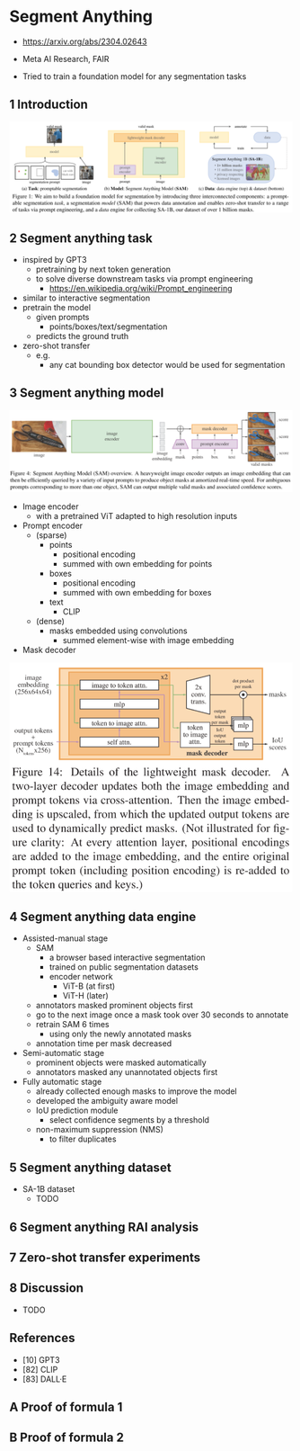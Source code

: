 # Segment Anything

- https://arxiv.org/abs/2304.02643

- Meta AI Research, FAIR

- Tried to train a foundation model for any segmentation tasks

  

## 1 Introduction

<img src="./assets/image-20230408223004085.png" alt="image-20230408223004085" style="zoom:67%;" />

## 2 Segment anything task

- inspired by GPT3
  - pretraining by next token generation
  - to solve diverse downstream tasks via prompt engineering
    - https://en.wikipedia.org/wiki/Prompt_engineering
- similar to interactive segmentation
- pretrain the model
  - given prompts
    - points/boxes/text/segmentation
  - predicts the ground truth
- zero-shot transfer
  - e.g.
    - any cat bounding box detector would be used for segmentation

## 3 Segment anything model

<img src="./assets/image-20230408223036480.png" alt="image-20230408223036480" style="zoom:67%;" />



- Image encoder
  - with a pretrained ViT adapted to high resolution inputs
- Prompt encoder
  - (sparse)
    - points
      - positional encoding
      - summed with own embedding for points
    - boxes
      - positional encoding
      - summed with own embedding for boxes
    - text
      - CLIP
  - (dense)
    - masks embedded using convolutions
      - summed element-wise with image embedding
- Mask decoder

<img src="./assets/image-20230408223106804.png" alt="image-20230408223106804" style="zoom:67%;" />

## 4 Segment anything data engine

- Assisted-manual stage
  - SAM
    - a browser based interactive segmentation
    - trained on public segmentation datasets
    - encoder network
      - ViT-B (at first)
      - ViT-H (later)
  - annotators masked prominent objects first
  - go to the next image once a mask took over 30 seconds to annotate
  - retrain SAM 6 times
    - using only the newly annotated masks
  - annotation time per mask decreased
- Semi-automatic stage
  - prominent objects were masked automatically
  - annotators masked any unannotated objects first
- Fully automatic stage
  - already collected enough masks to improve the model
  - developed the ambiguity aware model
  - IoU prediction module
    - select confidence segments by a threshold
  - non-maximum suppression (NMS)
    - to filter duplicates

## 5 Segment anything dataset

- SA-1B dataset
  - TODO

## 6 Segment anything RAI analysis

## 7 Zero-shot transfer experiments

## 8 Discussion

- TODO

## References

- [10] GPT3
- [82] CLIP
- [83] DALL·E

## A Proof of formula 1

## B Proof of formula 2
